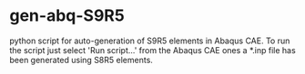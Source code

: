 # gen-abq-S9R5
python script for auto-generation of S9R5 elements in Abaqus CAE.
To run the script just select 'Run script...' from the Abaqus CAE ones a *.inp file has been generated using S8R5 elements.
